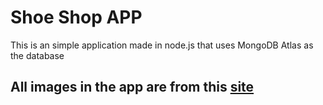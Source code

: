 # Shoe Shop APP
This is an simple application made in node.js that uses MongoDB Atlas as the database 

## All images in the app are from this <a href="https://solecollector.com/sd/sole-search-sneaker-database/"  target="_blank">site</a>